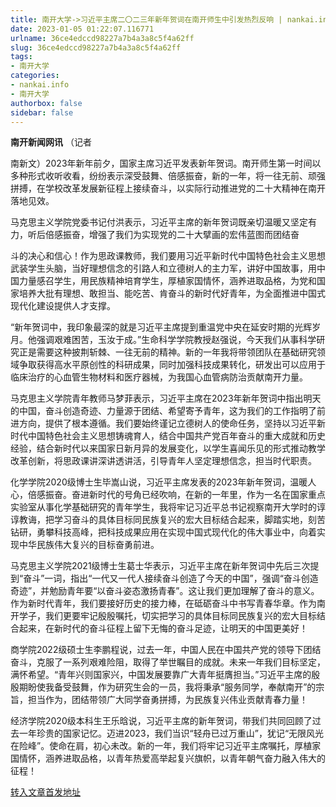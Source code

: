 ```yaml
---
title: 南开大学->习近平主席二〇二三年新年贺词在南开师生中引发热烈反响 | nankai.info
date: 2023-01-05 01:22:07.116771
urlname: 36ce4edccd98227a7b4a3a8c5f4a62ff
slug: 36ce4edccd98227a7b4a3a8c5f4a62ff
tags: 
- 南开大学
categories:
- nankai.info
- 南开大学
authorbox: false
sidebar: false
---
```

**南开新闻网讯** （记者

南新文）2023年新年前夕，国家主席习近平发表新年贺词。南开师生第一时间以多种形式收听收看，纷纷表示深受鼓舞、倍感振奋，新的一年，将一往无前、顽强拼搏，在学校改革发展新征程上接续奋斗，以实际行动推进党的二十大精神在南开落地见效。

马克思主义学院党委书记付洪表示，习近平主席的新年贺词既亲切温暖又坚定有力，听后倍感振奋，增强了我们为实现党的二十大擘画的宏伟蓝图而团结奋
<!--more-->
斗的决心和信心！作为思政课教师，我们要用习近平新时代中国特色社会主义思想武装学生头脑，当好理想信念的引路人和立德树人的主力军，讲好中国故事，用中国力量感召学生，用民族精神培育学生，厚植家国情怀，涵养进取品格，为党和国家培养大批有理想、敢担当、能吃苦、肯奋斗的新时代好青年，为全面推进中国式现代化建设提供人才支撑。

“新年贺词中，我印象最深的就是习近平主席提到重温党中央在延安时期的光辉岁月。他强调艰难困苦，玉汝于成。”生命科学学院教授赵强说，今天我们从事科学研究正是需要这种披荆斩棘、一往无前的精神。新的一年我将带领团队在基础研究领域争取获得高水平原创性的科研成果，同时加强科技成果转化，研发出可以应用于临床治疗的心血管生物材料和医疗器械，为我国心血管病防治贡献南开力量。

马克思主义学院青年教师马梦菲表示，习近平主席在2023年新年贺词中指出明天的中国，奋斗创造奇迹、力量源于团结、希望寄予青年，这为我们的工作指明了前进方向，提供了根本遵循。我们要始终谨记立德树人的使命任务，坚持以习近平新时代中国特色社会主义思想铸魂育人，结合中国共产党百年奋斗的重大成就和历史经验，结合新时代以来国家日新月异的发展变化，以学生喜闻乐见的形式推动教学改革创新，将思政课讲深讲透讲活，引导青年人坚定理想信念，担当时代职责。

化学学院2020级博士生毕嵩山说，习近平主席发表的2023年新年贺词，温暖人心，倍感振奋。奋进新时代的号角已经吹响，在新的一年里，作为一名在国家重点实验室从事化学基础研究的青年学生，我将牢记习近平总书记视察南开大学时的谆谆教诲，把学习奋斗的具体目标同民族复兴的宏大目标结合起来，脚踏实地，刻苦钻研，勇攀科技高峰，把科技成果应用在实现中国式现代化的伟大事业中，向着实现中华民族伟大复兴的目标奋勇前进。

马克思主义学院2021级博士生葛士华表示，习近平主席在新年贺词中先后三次提到“奋斗”一词，指出“一代又一代人接续奋斗创造了今天的中国”，强调“奋斗创造奇迹”，并勉励青年要“以奋斗姿态激扬青春”。这让我们更加理解了奋斗的意义。作为新时代青年，我们要接好历史的接力棒，在砥砺奋斗中书写青春华章。作为南开学子，我们更要牢记殷殷嘱托，切实把学习的具体目标同民族复兴的宏大目标结合起来，在新时代的奋斗征程上留下无悔的奋斗足迹，让明天的中国更美好！

商学院2022级硕士生李鹏程说，过去一年，中国人民在中国共产党的领导下团结奋斗，克服了一系列艰难险阻，取得了举世瞩目的成就。未来一年我们目标坚定，满怀希望。“青年兴则国家兴，中国发展要靠广大青年挺膺担当。”习近平主席的殷殷期盼使我备受鼓舞，作为研究生会的一员，我将秉承“服务同学，奉献南开”的宗旨，担当作为，团结带领广大同学奋勇拼搏，为民族复兴伟业贡献青春力量！

经济学院2020级本科生王乐晗说，习近平主席的新年贺词，带我们共同回顾了过去一年珍贵的国家记忆。迈进2023，我们当识“轻舟已过万重山”，犹记“无限风光在险峰”。使命在肩，初心未改。新的一年，我们将牢记习近平主席嘱托，厚植家国情怀，涵养进取品格，以青年热爱高举起复兴旗帜，以青年朝气奋力融入伟大的征程！



[转入文章首发地址](http://news.nankai.edu.cn/ywsd/system/2023/01/02/030054180.shtml)